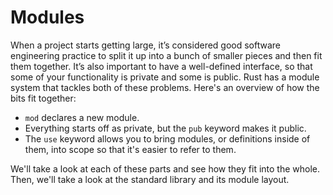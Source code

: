 # Modules

When a project starts getting large, it’s considered good software engineering
practice to split it up into a bunch of smaller pieces and then fit them
together. It’s also important to have a well-defined interface, so that some of
your functionality is private and some is public. Rust has a module system that
tackles both of these problems. Here's an overview of how the bits fit together:

* `mod` declares a new module.
* Everything starts off as private, but the `pub` keyword makes it public.
* The `use` keyword allows you to bring modules, or definitions inside of them,
  into scope so that it's easier to refer to them.

We'll take a look at each of these parts and see how they fit into the whole.
Then, we'll take a look at the standard library and its module layout.
